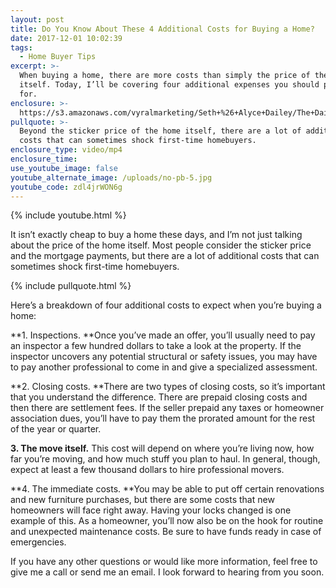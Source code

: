 ```yaml
---
layout: post
title: Do You Know About These 4 Additional Costs for Buying a Home?
date: 2017-12-01 10:02:39
tags:
  - Home Buyer Tips
excerpt: >-
  When buying a home, there are more costs than simply the price of the home
  itself. Today, I’ll be covering four additional expenses you should prepare
  for.
enclosure: >-
  https://s3.amazonaws.com/vyralmarketing/Seth+%26+Alyce+Dailey/The+Dailey+Group-+Do+You+Know+About+These+4+Additional+Costs+for+Buying+a+Home%253F.mp4
pullquote: >-
  Beyond the sticker price of the home itself, there are a lot of additional
  costs that can sometimes shock first-time homebuyers.
enclosure_type: video/mp4
enclosure_time:
use_youtube_image: false
youtube_alternate_image: /uploads/no-pb-5.jpg
youtube_code: zdl4jrWON6g
---
```



{% include youtube.html %}

It isn’t exactly cheap to buy a home these days, and I’m not just talking about the price of the home itself. Most people consider the sticker price and the mortgage payments, but there are a lot of additional costs that can sometimes shock first-time homebuyers.

{% include pullquote.html %}

Here’s a breakdown of four additional costs to expect when you’re buying a home:

**1. Inspections.&nbsp;**Once you’ve made an offer, you’ll usually need to pay an inspector a few hundred dollars to take a look at the property. If the inspector uncovers any potential structural or safety issues, you may have to pay another professional to come in and give a specialized assessment.

**2. Closing costs.&nbsp;**There are two types of closing costs, so it’s important that you understand the difference. There are prepaid closing costs and then there are settlement fees. If the seller prepaid any taxes or homeowner association dues, you’ll have to pay them the prorated amount for the rest of the year or quarter.

**3. The move itself.** This cost will depend on where you’re living now, how far you’re moving, and how much stuff you plan to haul. In general, though, expect at least a few thousand dollars to hire professional movers.

**4. The immediate costs.&nbsp;**You may be able to put off certain renovations and new furniture purchases, but there are some costs that new homeowners will face right away. Having your locks changed is one example of this. As a homeowner, you’ll now also be on the hook for routine and unexpected maintenance costs. Be sure to have funds ready in case of emergencies.

If you have any other questions or would like more information, feel free to give me a call or send me an email. I look forward to hearing from you soon.